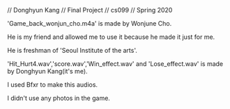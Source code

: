 // Donghyun Kang 
// Final Project 
// cs099 
// Spring 2020

'Game_back_wonjun_cho.m4a' is made by Wonjune Cho.

He is my friend and allowed me to use it because he made it just for me.

He is freshman of 'Seoul Institute of the arts'.

'Hit_Hurt4.wav','score.wav','Win_effect.wav' and 'Lose_effect.wav' is made by Donghyun Kang(it's me).

I used Bfxr to make this audios.

I didn't use any photos in the game.
